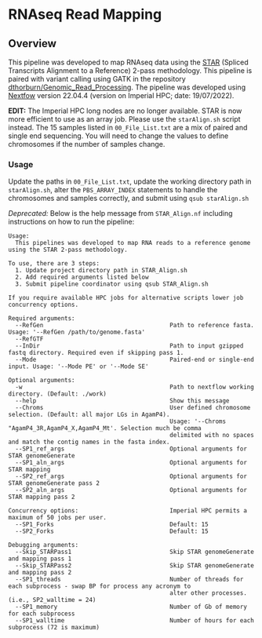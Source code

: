 # RNAseq Read Mapping
## Overview
This pipeline was developed to map RNAseq data using the [STAR](https://www.ncbi.nlm.nih.gov/pmc/articles/PMC3530905/) (Spliced Transcripts Alignment to a Reference) 2-pass methodology. This pipeline is paired with variant calling using GATK in the repository [dthorburn/Genomic_Read_Processing](https://github.com/dthorburn/Genomic_Read_Processing). The pipeline was developed using [Nextfow](https://www.nextflow.io/) version 22.04.4 (version on Imperial HPC; date: 19/07/2022). 

**EDIT:** The Imperial HPC long nodes are no longer available. STAR is now more efficient to use as an array job. Please use the `starAlign.sh` script instead. The 15 samples listed in `00_File_List.txt` are a mix of paired and single end sequencing. You will need to change the values to define chromosomes if the number of samples change. 

### Usage

Update the paths in `00_File_List.txt`, update the working directory path in `starAlign.sh`, alter the `PBS_ARRAY_INDEX` statements to handle the chromosomes and samples correctly, and submit using `qsub starAlign.sh`

*Deprecated:* Below is the help message from `STAR_Align.nf` including instructions on how to run the pipeline:
```
Usage:
  This pipelines was developed to map RNA reads to a reference genome using the STAR 2-pass methodology.

To use, there are 3 steps:
  1. Update project directory path in STAR_Align.sh
  2. Add required arguments listed below
  3. Submit pipeline coordinator using qsub STAR_Align.sh

If you require available HPC jobs for alternative scripts lower job concurrency options.

Required arguments:
  --RefGen                                    Path to reference fasta. Usage: '--RefGen /path/to/genome.fasta'
  --RefGTF                                      
  --InDir                                     Path to input gzipped fastq directory. Required even if skipping pass 1.
  --Mode                                      Paired-end or single-end input. Usage: '--Mode PE' or '--Mode SE'

Optional arguments:
  -w                                          Path to nextflow working directory. (Default: ./work)
  --help                                      Show this message
  --Chroms                                    User defined chromosome selection. (Default: all major LGs in AgamP4).
                                              Usage: '--Chroms "AgamP4_3R,AgamP4_X,AgamP4_Mt'. Selection much be comma
                                              delimited with no spaces and match the contig names in the fasta index.
  --SP1_ref_args                              Optional arguments for STAR genomeGenerate
  --SP1_aln_args                              Optional arguments for STAR mapping
  --SP2_ref_args                              Optional arguments for STAR genomeGenerate pass 2
  --SP2_aln_args                              Optional arguments for STAR mapping pass 2

Concurrency options:                          Imperial HPC permits a maximum of 50 jobs per user. 
  --SP1_Forks                                 Default: 15
  --SP2_Forks                                 Default: 15

Debugging arguments:
  --Skip_STARPass1                            Skip STAR genomeGenerate and mapping pass 1
  --Skip_STARPass2                            Skip STAR genomeGenerate and mapping pass 2
  --SP1_threads                               Number of threads for each subprocess - swap BP for process any acronym to
                                              alter other processes. (i.e., SP2_walltime = 24)
  --SP1_memory                                Number of Gb of memory for each subprocess
  --SP1_walltime                              Number of hours for each subprocess (72 is maximum)                            
```
